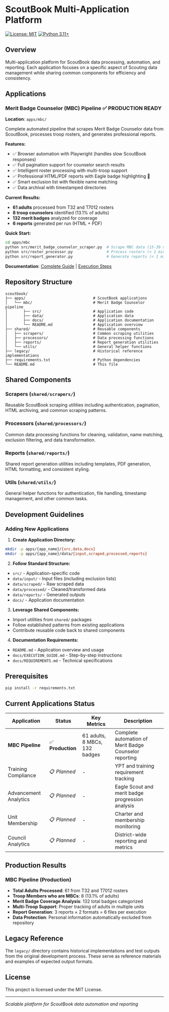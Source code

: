 # ScoutBook Multi-Application Platform

[![License: MIT](https://img.shields.io/badge/License-MIT-yellow.svg)](https://opensource.org/licenses/MIT)
[![Python 3.11+](https://img.shields.io/badge/python-3.11+-blue.svg)](https://www.python.org/downloads/)

## Overview

Multi-application platform for ScoutBook data processing, automation, and reporting. Each application focuses on a specific aspect of Scouting data management while sharing common components for efficiency and consistency.

## Applications

### Merit Badge Counselor (MBC) Pipeline ✅ **PRODUCTION READY**
**Location**: `apps/mbc/`

Complete automated pipeline that scrapes Merit Badge Counselor data from ScoutBook, processes troop rosters, and generates professional reports.

**Features:**
- ✅ Browser automation with Playwright (handles slow ScoutBook responses)
- ✅ Full pagination support for counselor search results
- ✅ Intelligent roster processing with multi-troop support
- ✅ Professional HTML/PDF reports with Eagle badge highlighting 🦅
- ✅ Smart exclusion list with flexible name matching
- ✅ Data archival with timestamped directories

**Current Results:**
- **61 adults** processed from T32 and T7012 rosters
- **8 troop counselors** identified (13.1% of adults)
- **132 merit badges** analyzed for coverage
- **6 reports** generated per run (HTML + PDF)

**Quick Start:**
```bash
cd apps/mbc
python src/merit_badge_counselor_scraper.py  # Scrape MBC data (15-30 min)
python src/roster_processor.py               # Process rosters (< 1 min)
python src/report_generator.py               # Generate reports (< 1 min)
```

**Documentation**: [Complete Guide](apps/mbc/README.md) | [Execution Steps](apps/mbc/docs/PIPELINE_EXECUTION_GUIDE.md)

## Repository Structure

```
scoutbook/
├── apps/                              # ScoutBook applications
│   └── mbc/                           # Merit Badge Counselor pipeline
│       ├── src/                       # Application code
│       ├── data/                      # Application data
│       ├── docs/                      # Application documentation
│       └── README.md                  # Application overview
├── shared/                            # Reusable components
│   ├── scrapers/                      # Common scraping utilities
│   ├── processors/                    # Data processing functions
│   ├── reports/                       # Report generation utilities
│   └── utils/                         # General helper functions
├── legacy/                            # Historical reference implementations
├── requirements.txt                   # Python dependencies
└── README.md                          # This file
```

## Shared Components

### Scrapers (`shared/scrapers/`)
Reusable ScoutBook scraping utilities including authentication, pagination, HTML archiving, and common scraping patterns.

### Processors (`shared/processors/`)  
Common data processing functions for cleaning, validation, name matching, exclusion filtering, and data transformation.

### Reports (`shared/reports/`)
Shared report generation utilities including templates, PDF generation, HTML formatting, and consistent styling.

### Utils (`shared/utils/`)
General helper functions for authentication, file handling, timestamp management, and other common tasks.

## Development Guidelines

### Adding New Applications

1. **Create Application Directory:**
```bash
mkdir -p apps/{app_name}/{src,data,docs}
mkdir -p apps/{app_name}/data/{input,scraped,processed,reports}
```

2. **Follow Standard Structure:**
- `src/` - Application-specific code
- `data/input/` - Input files (including exclusion lists)
- `data/scraped/` - Raw scraped data
- `data/processed/` - Cleaned/transformed data  
- `data/reports/` - Generated outputs
- `docs/` - Application documentation

3. **Leverage Shared Components:**
- Import utilities from `shared/` packages
- Follow established patterns from existing applications
- Contribute reusable code back to shared components

4. **Documentation Requirements:**
- `README.md` - Application overview and usage
- `docs/EXECUTION_GUIDE.md` - Step-by-step instructions
- `docs/REQUIREMENTS.md` - Technical specifications

## Prerequisites

```bash
pip install -r requirements.txt
```

## Current Applications Status

| Application | Status | Key Metrics | Description |
|-------------|--------|-------------|-------------|
| **MBC Pipeline** | ✅ **Production** | 61 adults, 8 MBCs, 132 badges | Complete automation of Merit Badge Counselor reporting |
| Training Compliance | 📋 *Planned* | - | YPT and training requirement tracking |
| Advancement Analytics | 📋 *Planned* | - | Eagle Scout and merit badge progression analysis |
| Unit Membership | 📋 *Planned* | - | Charter and membership monitoring |
| Council Analytics | 📋 *Planned* | - | District-wide reporting and metrics |

## Production Results

### MBC Pipeline (Production)
- **Total Adults Processed**: 61 from T32 and T7012 rosters
- **Troop Members who are MBCs**: 8 (13.1% of adults)
- **Merit Badge Coverage Analysis**: 132 total badges categorized
- **Multi-Troop Support**: Proper tracking of adults in multiple units
- **Report Generation**: 3 reports × 2 formats = 6 files per execution
- **Data Protection**: Personal information automatically excluded from repository

## Legacy Reference

The `legacy/` directory contains historical implementations and test outputs from the original development process. These serve as reference materials and examples of expected output formats.

## License

This project is licensed under the MIT License.

---

*Scalable platform for ScoutBook data automation and reporting*